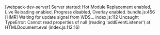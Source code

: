 [webpack-dev-server] Server started: Hot Module Replacement enabled, Live Reloading enabled, Progress disabled, Overlay enabled.
bundle.js:456 [HMR] Waiting for update signal from WDS...
index.js:112 Uncaught TypeError: Cannot read properties of null (reading 'addEventListener')
    at HTMLDocument.eval (index.js:112:16)
